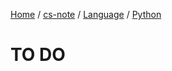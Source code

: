[Home](https://mengxianbin.github.io) /
[cs-note](https://mengxianbin.github.io/cs-note/content) /
[Language](https://mengxianbin.github.io/cs-note/content/Language) /
[Python](https://mengxianbin.github.io/cs-note/content/Language/Python)

# TO DO
